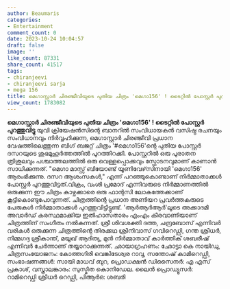 ```yaml
---
author: Beaumaris
categories:
- Entertainment
comment_count: 0
date: 2023-10-24 10:04:57
draft: false
image: ''
like_count: 87331
share_count: 41517
tags:
- chiranjeevi
- chiranjeevi sarja
- mega 156
title: മെഗാസ്റ്റാർ ചിരഞ്ജീവിയുടെ പുതിയ ചിത്രം 'മെഗാ156' ! ടൈറ്റിൽ പോസ്റ്റർ പുറത്തുവിട്ടു
view_count: 1783082
---
```


**മെഗാസ്റ്റാർ ചിരഞ്ജീവിയുടെ പുതിയ ചിത്രം 'മെഗാ156' ! ടൈറ്റിൽ പോസ്റ്റർ പുറത്തുവിട്ടു** യുവി ക്രിയേഷൻസിന്റെ ബാനറിൽ സംവിധായകൻ വസിഷ്ഠ രചനയും സംവിധാനവും നിർവ്വഹിക്കുന്ന, മെഗാസ്റ്റാർ ചിരഞ്ജീവി പ്രധാന വേഷത്തിലെത്തുന്ന ബിഗ് ബജറ്റ് ചിത്രം '#മെഗാ156'ന്റെ പുതിയ പോസ്റ്റർ ദസറയുടെ ശുഭമുഹൂർത്തത്തിൽ പുറത്തിറക്കി. പോസ്റ്ററിൽ ഒരു പുരാതന ത്രിശൂലവും പശ്ചാത്തലത്തിൽ ഒരു വെള്ളപ്പൊക്കവും സ്ഫോടനവുമാണ് കാണാൻ സാധിക്കുന്നത്. "മെഗാ മാസ്സ് ബിയോണ്ട് യൂണിവേഴ്‌സിനായി 'മെഗാ156' ആരംഭിക്കുന്നു. ദസറ ആശംസകൾ," എന്ന് പറഞ്ഞുകൊണ്ടാണ് നിർമ്മാതാക്കൾ പോസ്റ്റർ പുറത്തുവിട്ടത്.വിക്രം, വംശി പ്രമോദ് എന്നിവരുടെ നിർമ്മാണത്തിൽ ഒരുക്കുന്ന ഈ ചിത്രം കാഴ്ചക്കാരെ ഒരു ഫാന്റസി ലോകത്തേക്കാണ് കൂട്ടികൊണ്ടുപോവുന്നത്. ചിത്രത്തിന്റെ പ്രധാന അണിയറ പ്രവർത്തകരുടെ പേരുകൾ നിർമ്മാതാക്കൾ പുറത്തുവിട്ടിട്ടുണ്ട്. 'ആർആർആർ'ലൂടെ അക്കാദമി അവാർഡ് കരസ്ഥമാക്കിയ ഇതിഹാസതാരം എംഎം കീരവാണിയാണ് ചിത്രത്തിന് സംഗീതം നൽകുന്നത്. ശ്രീ ശിവശക്തി ദത്ത, ചന്ദ്രബോസ് എന്നിവർ വരികൾ ഒരുക്കുന്ന ചിത്രത്തിന്റെ തിരക്കഥ ശ്രീനിവാസ് ഗവിറെഡ്ഡി, ഗന്ത ശ്രീധർ, നിമ്മഗദ്ദ ശ്രീകാന്ത്, മയൂഖ് ആദിത്യ, മുൻ നിർമ്മാതാവ് കാർത്തിക് ശബരീഷ് എന്നിവർ ചേർന്നാണ് തയ്യാറാക്കുന്നത്. ഛായാഗ്രഹണം: ഛോട്ടാ കെ നായിഡു, ചിത്രസംയോജനം: കോത്തഗിരി വെങ്കിടേശ്വര റാവു, സന്തോഷ് കാമിറെഡ്ഡി, സംഭാഷണങ്ങൾ: സായി മാധവ് ബുറ, പ്രൊഡക്ഷൻ ഡിസൈനർ: എ എസ് പ്രകാശ്, വസ്ത്രാലങ്കാരം: സുസ്മിത കൊനിഡേല. ലൈൻ പ്രൊഡ്യൂസർ: റാമിറെഡ്ഡി ശ്രീധർ റെഡ്ഡി, പിആർഒ: ശബരി